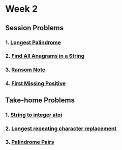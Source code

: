 # Week 2

## Session Problems
### 1. [Longest Palindrome](https://leetcode.com/problems/longest-palindrome/submissions/1195043272/)
### 2. [Find All Anagrams in a String](https://leetcode.com/problems/find-all-anagrams-in-a-string/description/)
### 3. [Ransom Note](https://leetcode.com/problems/ransom-note/description/)
### 4. [First Missing Positive](https://leetcode.com/problems/first-missing-positive/description/)

## Take-home Problems
### 1. [String to integer atoi](https://leetcode.com/problems/string-to-integer-atoi/description/)
### 2. [Longest repeating character replacement](https://leetcode.com/problems/longest-repeating-character-replacement/description/)
### 3. [Palindrome Pairs](https://leetcode.com/problems/palindrome-pairs/description/)
